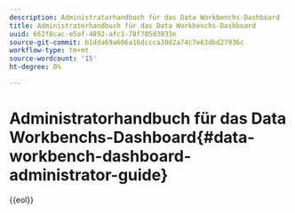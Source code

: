 ```yaml
---
description: Administratorhandbuch für das Data Workbenchs-Dashboard
title: Administratorhandbuch für das Data Workbenchs-Dashboard
uuid: 662f8cac-e5af-4892-afc1-78f705d3033e
source-git-commit: b1dda69a606a16dccca30d2a74c7e63dbd27936c
workflow-type: tm+mt
source-wordcount: '15'
ht-degree: 0%

---
```



# Administratorhandbuch für das Data Workbenchs-Dashboard{#data-workbench-dashboard-administrator-guide}


{{eol}}
